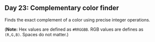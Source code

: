 ## Day 23: Complementary color finder
Finds the exact complement of a color using precise integer operations.

(**Note:** Hex values are defined as `#RRGGBB`. RGB values are defines as `(R,G,B)`. Spaces do not matter.)